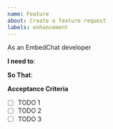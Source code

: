```yaml
---
name: Feature
about: Create a feature request
labels: enhancement
---
```


As an EmbedChat developer

**I need to**:

**So That**:

**Acceptance Criteria**

- [ ] TODO 1
- [ ] TODO 2
- [ ] TODO 3
